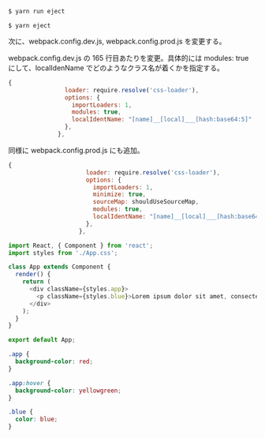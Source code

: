 ```js
$ yarn run eject
```

```
$ yarn eject
```

次に、webpack.config.dev.js, webpack.config.prod.js を変更する。

webpack.config.dev.js の 165 行目あたりを変更。具体的には modules: true にして、localIdenName でどのようなクラス名が着くかを指定する。

```js
{
                loader: require.resolve('css-loader'),
                options: {
                  importLoaders: 1,
                  modules: true,
                  localIdentName: "[name]__[local]___[hash:base64:5]"
                },
              },
```

同様に webpack.config.prod.js にも追加。

```js
{
                      loader: require.resolve('css-loader'),
                      options: {
                        importLoaders: 1,
                        minimize: true,
                        sourceMap: shouldUseSourceMap,
                        modules: true,
                        localIdentName: "[name]__[local]___[hash:base64:5]"
                      },
                    },
```

```js
import React, { Component } from 'react';
import styles from './App.css';

class App extends Component {
  render() {
    return (
      <div className={styles.app}>
        <p className={styles.blue}>Lorem ipsum dolor sit amet, consectetur adipisicing elit. Blanditiis, harum!</p>
      </div>
    );
  }
}

export default App;
```

```css
.app {
  background-color: red;
}

.app:hover {
  background-color: yellowgreen;
}

.blue {
  color: blue;
}
```



